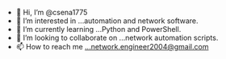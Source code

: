 - 👋 Hi, I’m @csena1775
- 👀 I’m interested in ...automation and network software.
- 🌱 I’m currently learning ...Python and PowerShell.
- 💞️ I’m looking to collaborate on ...network automation scripts. 
- 📫 How to reach me ...network.engineer2004@gmail.com

<!---
csena1775/csena1775 is a ✨ special ✨ repository because its `README.md` (this file) appears on your GitHub profile.
You can click the Preview link to take a look at your changes.
--->
